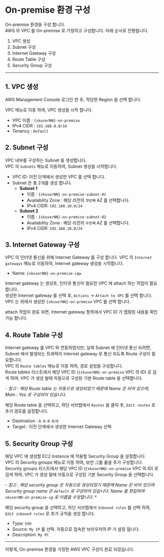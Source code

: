 # On-premise 환경 구성

On-premise 환경을 구성 합니다.  
AWS 의 VPC 를 On-premise 로 가정하고 구성합니다.
아래 순서로 진행됩니다.

1. VPC 생성
2. Subnet 구성
3. Internet Gateway 구성
4. Route Table 구성
5. Security Group 구성

---
## 1. VPC 생성
AWS Management Console 로그인 한 후, 적당한 Region 을 선택 합니다.  

VPC 메뉴로 이동 하여, VPC 생성을 시작 합니다.
- VPC 이름 : `{skuserNN}-on-premise`
- IPv4 CIDR : `192.168.0.0/16`
- Tenancy : `Default`


## 2. Subnet 구성
VPC 내부를 구성하는 Subnet 을 생성합니다.  
VPC 의 `Subnets` 메뉴로 이동하여, Subnet 생성을 시작합니다.

- VPC ID: 이전 단계에서 생성한 VPC 를 선택 합니다.
- Subnet 은 총 2개를 생성 합니다.
    * **Subnet 1**
      * 이름 : `{skuserNN}-on-premise-subnet-01`
      * Availability Zone : 해당 리전의 `첫번째` AZ 를 선택합니다. 
      * IPv4 CIDR: `192.168.10.0/24`
    * **Subnet 2**
      * 이름 : `{skuserNN}-on-premise-subnet-02`
      * Availability Zone : 해당 리전의 `두번째` AZ 를 선택합니다. 
      * IPv4 CIDR: `192.168.20.0/24`

## 3. Internet Gateway 구성
VPC 의 인터넷 통신을 위해 Internet Gateway 를 구성 합니다.
VPC 의 `Internet gateways` 메뉴로 이동하여, Internet gateway 생성을 시작합니다.

- Name: `{skuserNN}-on-premise-igw`

Internet gateway 는 생성후, 인터넷 통신이 필요한 VPC 에 attach 하는 작업이 필요 합니다.  
생성한 Internet gateway 를 선택 후, `Actions` -> `Attach to VPC` 를 선택 합니다.  
VPC 는 위에서 생성한 `{skuserNN}-on-premise` VPC 를 선택 합니다.  

attach 작업이 완료 되면, Internet gateway 항목에서 VPC ID 가 맵핑된 내용을 확인 가능 합니다.


## 4. Route Table 구성
Internet gateway 를 VPC 와 연동하였지만, 실제 Subnet 에 인터넷 통신 되려면, Subnet 에서 발생되는 트래픽이 Internet gateway 로 통신 되도록 Route 구성이 필요합니다.  
VPC 의 `Route tables` 메뉴로 이동 하여, 경로 설정을 구성합니다.  
Route tables 리스트에서 해당 VPC ID (`{skuserNN}-on-premise` VPC 의 ID) 로 검색 하여, VPC 가 생성 될때 자동으로 구성된 기본 Route table 을 선택합니다.  

  *- 참고 : 해당 Route table 는 자동으로 생성되었기 때문에 Name 은 비어 있으며, Main : Yes 로 구성되어 있습니다.* 


해당 Route table 을 선택하고, 하단 서브탭에서 `Routes` 을 클릭 후, `Edit routes` 로 추가 경로를 설정합니다.
* Destination : `0.0.0.0/0`
* Target : 이전 단계에서 생성한 Internet Gateway 선택


## 5. Security Group 구성
해당 VPC 에 생성할 EC2 Instance 에 적용할 Security Group 을 설정합니다.  
VPC 의 Security groups 메뉴로 이동 하여, 보안 그룹 룰을 추가 구성합니다.
Security groups 리스트에서 해당 VPC ID (`{skuserNN}-on-premise` VPC 의 ID) 로 검색 하여, VPC 가 생성 될때 자동으로 구성된 기본 Security Group 을 선택합니다.  

  *- 참고 : 해당 security group 은 자동으로 생성되었기 때문에 Name 은 비어 있으며 Security group name 은 `default` 로 구성되어 있습니다. Name 을 편집하여 `skuserNN-on-premise-sg` 로 이름을 수정합니다.* * 

해당 security group 을 선택하고, 하단 서브탭에서 `Inbound rules` 를 선택 하여, `Edit inbound rules` 로 추가 규칙을 생성 합니다.
* Type: `SSH`
* Source: `My IP` 를 선택. 자동으로 접속한 브라우저의 IP 가 설정 됩니다. 
* Description: `My PC` 

---

이렇게, On-premise 환경을 가정한 AWS VPC 구성이 완료 되었습니다.
